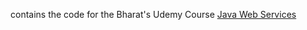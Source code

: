 contains the code for the Bharat's Udemy Course [Java Web Services](https://www.udemy.com/course/java-web-services)

